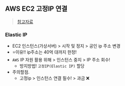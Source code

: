 ## AWS EC2 고정IP 연결
> [참고자료](https://assaeunji.github.io/aws/2020-03-30-elastic-ip/)
### Elastic IP
- EC2 인스턴스(가상서버) > 시작 및 정지 > 공인 ip 주소 변경
- ⭐이유!! ip주소는 40억 대까지 한정!
- `AWS` IP 자원 활용 위해 > 인스턴스 중지 > IP 주소 회수!
  - 방지방법! `고정IP(Elastic IP)` 할당
- 주의할점.
  - 고정ip > 인스턴스 연결 필수! > 과금 ❌

